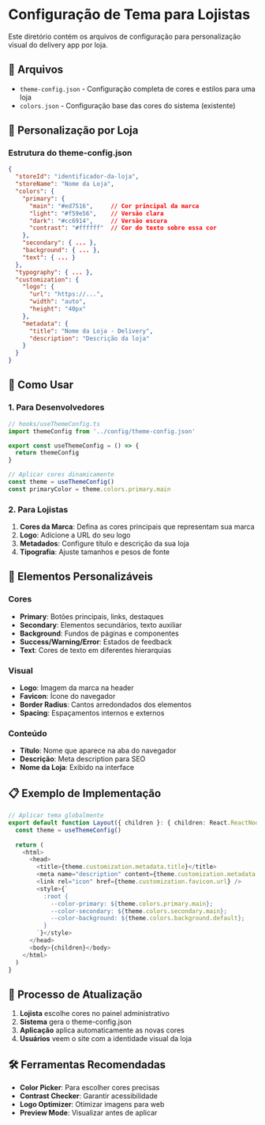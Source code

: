 # Configuração de Tema para Lojistas

Este diretório contém os arquivos de configuração para personalização visual do delivery app por loja.

## 📁 Arquivos

- `theme-config.json` - Configuração completa de cores e estilos para uma loja
- `colors.json` - Configuração base das cores do sistema (existente)

## 🎨 Personalização por Loja

### Estrutura do theme-config.json

```json
{
  "storeId": "identificador-da-loja",
  "storeName": "Nome da Loja",
  "colors": {
    "primary": {
      "main": "#ed7516",     // Cor principal da marca
      "light": "#f59e56",    // Versão clara
      "dark": "#cc6914",     // Versão escura
      "contrast": "#ffffff"  // Cor do texto sobre essa cor
    },
    "secondary": { ... },
    "background": { ... },
    "text": { ... }
  },
  "typography": { ... },
  "customization": {
    "logo": {
      "url": "https://...",
      "width": "auto",
      "height": "40px"
    },
    "metadata": {
      "title": "Nome da Loja - Delivery",
      "description": "Descrição da loja"
    }
  }
}
```

## 🔧 Como Usar

### 1. Para Desenvolvedores

```typescript
// hooks/useThemeConfig.ts
import themeConfig from '../config/theme-config.json'

export const useThemeConfig = () => {
  return themeConfig
}

// Aplicar cores dinamicamente
const theme = useThemeConfig()
const primaryColor = theme.colors.primary.main
```

### 2. Para Lojistas

1. **Cores da Marca**: Defina as cores principais que representam sua marca
2. **Logo**: Adicione a URL do seu logo
3. **Metadados**: Configure título e descrição da sua loja
4. **Tipografia**: Ajuste tamanhos e pesos de fonte

## 🎯 Elementos Personalizáveis

### Cores
- **Primary**: Botões principais, links, destaques
- **Secondary**: Elementos secundários, texto auxiliar
- **Background**: Fundos de páginas e componentes
- **Success/Warning/Error**: Estados de feedback
- **Text**: Cores de texto em diferentes hierarquias

### Visual
- **Logo**: Imagem da marca na header
- **Favicon**: Ícone do navegador
- **Border Radius**: Cantos arredondados dos elementos
- **Spacing**: Espaçamentos internos e externos

### Conteúdo
- **Título**: Nome que aparece na aba do navegador
- **Descrição**: Meta description para SEO
- **Nome da Loja**: Exibido na interface

## 📋 Exemplo de Implementação

```typescript
// Aplicar tema globalmente
export default function Layout({ children }: { children: React.ReactNode }) {
  const theme = useThemeConfig()
  
  return (
    <html>
      <head>
        <title>{theme.customization.metadata.title}</title>
        <meta name="description" content={theme.customization.metadata.description} />
        <link rel="icon" href={theme.customization.favicon.url} />
        <style>{`
          :root {
            --color-primary: ${theme.colors.primary.main};
            --color-secondary: ${theme.colors.secondary.main};
            --color-background: ${theme.colors.background.default};
          }
        `}</style>
      </head>
      <body>{children}</body>
    </html>
  )
}
```

## 🔄 Processo de Atualização

1. **Lojista** escolhe cores no painel administrativo
2. **Sistema** gera o theme-config.json
3. **Aplicação** aplica automaticamente as novas cores
4. **Usuários** veem o site com a identidade visual da loja

## 🛠️ Ferramentas Recomendadas

- **Color Picker**: Para escolher cores precisas
- **Contrast Checker**: Garantir acessibilidade
- **Logo Optimizer**: Otimizar imagens para web
- **Preview Mode**: Visualizar antes de aplicar